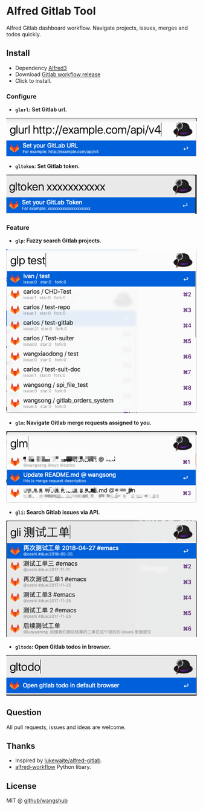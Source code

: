 # Alfred Gitlab Tool

Alfred Gitlab dashboard workflow. Navigate projects, issues, merges and todos quickly. 

## Install

- Dependency [Alfred3](https://www.alfredapp.com/)
- Download [Gitlab workflow release](https://github.com/wangshub/Alfred-Gitlab-Tool/releases)
- Click to install.

### Configure

- **`glurl`: Set Gitlab url.**

![](./pic/glurl.png)

- **`gltoken`: Set Gitlab token.**

![](./pic/gltoken.png)

### Feature

- **`glp`: Fuzzy search Gitlab projects.**

![](./pic/glp.png)

- **`glm`: Navigate Gitlab merge requests assigned to you.**

![](./pic/glm.png)

- **`gli`: Search Gitlab issues via API.**

![](./pic/gli.png)

- **`gltodo`: Open Gitlab todos in browser.**

![](./pic/gltodo.png)

## Question

All pull requests, issues and ideas are welcome.

## Thanks

- Inspired by [lukewaite/alfred-gitlab](https://github.com/lukewaite/alfred-gitlab).
- [alfred-workflow](http://www.deanishe.net/alfred-workflow/) Python libary.

## License

MIT @ [github/wangshub](https://github.com/wangshub)